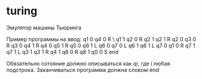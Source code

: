 # turing

Эмулятор машины Тьюринга

Пример программы на ввод:
q1 0 q4 0 R \\
q1 1 q2 0 R
q2 1 q2 1 R
q2 0 q3 0 R
q3 0 q4 1 R
q4 0 q5 1 R
q5 0 q6 1 L
q6 0 q7 0 L
q6 1 q6 1 L
q7 0 q1 0 R
q7 1 q7 1 L
q3 1 q3 1 R
q4 1 q8 0 R
q8 1 q0 0 S
end

Обязательно сотояние должно описываться как qi, где i любая подстрока. Заканчиваться программа должна словом end

